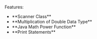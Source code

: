 Features: <ul>
  <li> **Scanner Class** </li>
  <li> **Multiplication of Double Data Type** </li>
  <li> **Java Math Power Function** </li>
  <li> **Print Statements** </li>
</ul>
